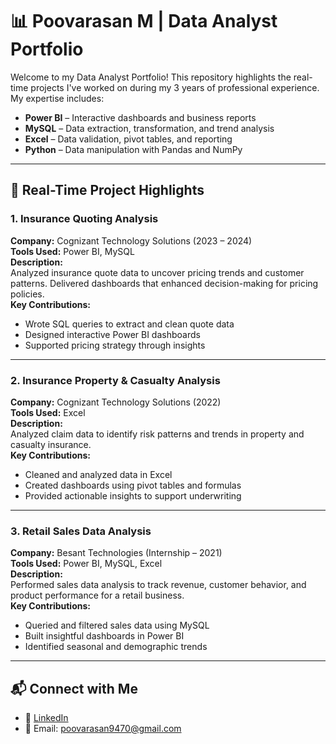 # 📊 Poovarasan M | Data Analyst Portfolio

Welcome to my Data Analyst Portfolio! This repository highlights the real-time projects I've worked on during my 3 years of professional experience. My expertise includes:

- **Power BI** – Interactive dashboards and business reports  
- **MySQL** – Data extraction, transformation, and trend analysis  
- **Excel** – Data validation, pivot tables, and reporting  
- **Python** – Data manipulation with Pandas and NumPy  

---

## 🧠 Real-Time Project Highlights

### 1. Insurance Quoting Analysis  
**Company:** Cognizant Technology Solutions (2023 – 2024)  
**Tools Used:** Power BI, MySQL  
**Description:**  
Analyzed insurance quote data to uncover pricing trends and customer patterns. Delivered dashboards that enhanced decision-making for pricing policies.  
**Key Contributions:**  
- Wrote SQL queries to extract and clean quote data  
- Designed interactive Power BI dashboards  
- Supported pricing strategy through insights  

---

### 2. Insurance Property & Casualty Analysis  
**Company:** Cognizant Technology Solutions (2022)  
**Tools Used:** Excel  
**Description:**  
Analyzed claim data to identify risk patterns and trends in property and casualty insurance.  
**Key Contributions:**  
- Cleaned and analyzed data in Excel  
- Created dashboards using pivot tables and formulas  
- Provided actionable insights to support underwriting  

---

### 3. Retail Sales Data Analysis  
**Company:** Besant Technologies (Internship – 2021)  
**Tools Used:** Power BI, MySQL, Excel  
**Description:**  
Performed sales data analysis to track revenue, customer behavior, and product performance for a retail business.  
**Key Contributions:**  
- Queried and filtered sales data using MySQL  
- Built insightful dashboards in Power BI  
- Identified seasonal and demographic trends  

---

## 📬 Connect with Me

- 💼 [LinkedIn](https://www.linkedin.com/in/poovarasan-m-a40a92271)  
- 📧 Email: poovarasan9470@gmail.com  

